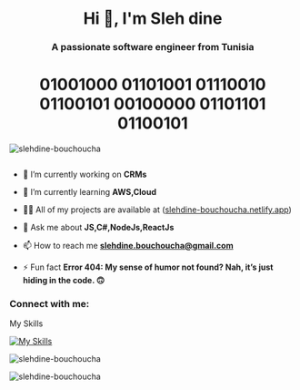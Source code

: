 <h1 align="center">Hi 👋, I'm Sleh dine</h1>
<h3 align="center">A passionate software engineer from Tunisia</h3>
<h1 align="center">01001000 01101001 01110010 01100101 00100000 01101101 01100101</h1>
<p align="left"> <img src="https://komarev.com/ghpvc/?username=slehdine-bouchoucha&label=Profile%20views&color=0e75b6&style=flat" alt="slehdine-bouchoucha" /> </p>

<p align="left"> <a href="https://twitter.com/" target="blank"><img src="https://img.shields.io/twitter/follow/?logo=twitter&style=for-the-badge" alt="" /></a> </p>

- 🔭 I’m currently working on **CRMs**

- 🌱 I’m currently learning **AWS,Cloud**

- 👨‍💻 All of my projects are available at ([slehdine-bouchoucha.netlify.app](https://slehdine-bouchoucha.netlify.app))

- 💬 Ask me about **JS,C#,NodeJs,ReactJs**

- 📫 How to reach me **slehdine.bouchoucha@gmail.com**

- ⚡ Fun fact **Error 404: My sense of humor not found? Nah, it’s just hiding in the code. 🙃**

<h3 align="left">Connect with me:</h3>
<p align="left">
</p>
<p>My Skills</p>

[![My Skills](https://skillicons.dev/icons?i=js,html,css,bitbucket,bootstrap,cs,dotnet,cypress,docker,elasticsearch,express,git,github,gitlab,jest,mongodb,mysql,nodejs,npm,notion,postgres,postman,react,tailwind,ts,visualstudio,vite)](https://skillicons.dev)

<p><img align="center" src="https://github-readme-stats.vercel.app/api/top-langs/?username=slehdine-bouchoucha&count_private=true&layout=compact&theme=radical" alt="slehdine-bouchoucha" /></p>

<p><img align="center" src="https://github-readme-streak-stats.herokuapp.com/?user=slehdine-bouchoucha&" alt="slehdine-bouchoucha" /></p>
